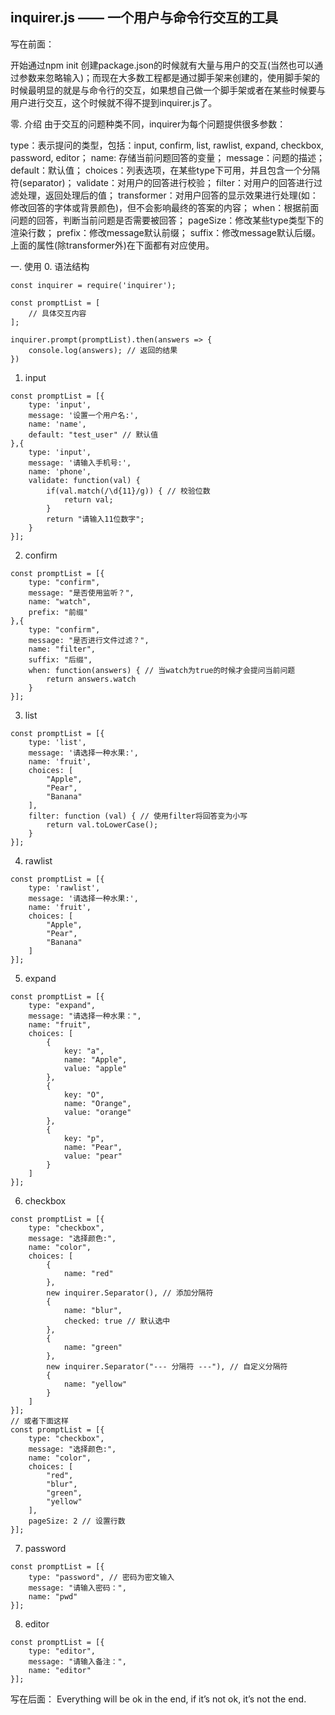 
## inquirer.js —— 一个用户与命令行交互的工具

写在前面：

开始通过npm init 创建package.json的时候就有大量与用户的交互(当然也可以通过参数来忽略输入)；而现在大多数工程都是通过脚手架来创建的，使用脚手架的时候最明显的就是与命令行的交互，如果想自己做一个脚手架或者在某些时候要与用户进行交互，这个时候就不得不提到inquirer.js了。

零. 介绍
由于交互的问题种类不同，inquirer为每个问题提供很多参数：

type：表示提问的类型，包括：input, confirm, list, rawlist, expand, checkbox, password, editor；
name: 存储当前问题回答的变量；
message：问题的描述；
default：默认值；
choices：列表选项，在某些type下可用，并且包含一个分隔符(separator)；
validate：对用户的回答进行校验；
filter：对用户的回答进行过滤处理，返回处理后的值；
transformer：对用户回答的显示效果进行处理(如：修改回答的字体或背景颜色)，但不会影响最终的答案的内容；
when：根据前面问题的回答，判断当前问题是否需要被回答；
pageSize：修改某些type类型下的渲染行数；
prefix：修改message默认前缀；
suffix：修改message默认后缀。
上面的属性(除transformer外)在下面都有对应使用。

一. 使用
0. 语法结构

```
const inquirer = require('inquirer');

const promptList = [
    // 具体交互内容
];

inquirer.prompt(promptList).then(answers => {
    console.log(answers); // 返回的结果
})
```

1. input

```
const promptList = [{
    type: 'input',
    message: '设置一个用户名:',
    name: 'name',
    default: "test_user" // 默认值
},{
    type: 'input',
    message: '请输入手机号:',
    name: 'phone',
    validate: function(val) {
        if(val.match(/\d{11}/g)) { // 校验位数
            return val;
        }
        return "请输入11位数字";
    }
}];
```

2. confirm

```
const promptList = [{
    type: "confirm",
    message: "是否使用监听？",
    name: "watch",
    prefix: "前缀"
},{
    type: "confirm",
    message: "是否进行文件过滤？",
    name: "filter",
    suffix: "后缀",
    when: function(answers) { // 当watch为true的时候才会提问当前问题
        return answers.watch
    }
}];
```

3. list

```
const promptList = [{
    type: 'list',
    message: '请选择一种水果:',
    name: 'fruit',
    choices: [
        "Apple",
        "Pear",
        "Banana"
    ],
    filter: function (val) { // 使用filter将回答变为小写
        return val.toLowerCase();
    }
}];
```

4. rawlist

```
const promptList = [{
    type: 'rawlist',
    message: '请选择一种水果:',
    name: 'fruit',
    choices: [
        "Apple",
        "Pear",
        "Banana"
    ]
}];
```


5. expand

```
const promptList = [{
    type: "expand",
    message: "请选择一种水果：",
    name: "fruit",
    choices: [
        {
            key: "a",
            name: "Apple",
            value: "apple"
        },
        {
            key: "O",
            name: "Orange",
            value: "orange"
        },
        {
            key: "p",
            name: "Pear",
            value: "pear"
        }
    ]
}];
```


6. checkbox

```
const promptList = [{
    type: "checkbox",
    message: "选择颜色:",
    name: "color",
    choices: [
        {
            name: "red"
        },
        new inquirer.Separator(), // 添加分隔符
        {
            name: "blur",
            checked: true // 默认选中
        },
        {
            name: "green"
        },
        new inquirer.Separator("--- 分隔符 ---"), // 自定义分隔符
        {
            name: "yellow"
        }
    ]
}];
// 或者下面这样
const promptList = [{
    type: "checkbox",
    message: "选择颜色:",
    name: "color",
    choices: [
        "red",
        "blur",
        "green",
        "yellow"
    ],
    pageSize: 2 // 设置行数
}];
```



7. password

```
const promptList = [{
    type: "password", // 密码为密文输入
    message: "请输入密码：",
    name: "pwd"
}];

```

8. editor

```
const promptList = [{
    type: "editor",
    message: "请输入备注：",
    name: "editor"
}];
```


写在后面：
Everything will be ok in the end, if it’s not ok, it’s not the end.
